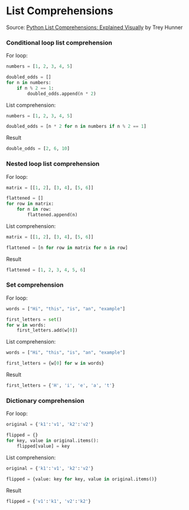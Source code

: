 # List Comprehensions
Source: [Python List Comprehensions: Explained Visually](http://treyhunner.com/2015/12/python-list-comprehensions-now-in-color/) by Trey Hunner

### Conditional loop list comprehension

For loop:
```python
numbers = [1, 2, 3, 4, 5]

doubled_odds = []
for n in numbers:
    if n % 2 == 1:
        doubled_odds.append(n * 2)
```

List comprehension:
```python
numbers = [1, 2, 3, 4, 5]

doubled_odds = [n * 2 for n in numbers if n % 2 == 1]
```

Result
```python
double_odds = [2, 6, 10]
```

### Nested loop list comprehension

For loop:
```python
matrix = [[1, 2], [3, 4], [5, 6]]

flattened = []
for row in matrix:
    for n in row:
        flattened.append(n)
```

List comprehension:
```python
matrix = [[1, 2], [3, 4], [5, 6]]

flattened = [n for row in matrix for n in row]
```

Result
```python
flattened = [1, 2, 3, 4, 5, 6]
```

### Set comprehension

For loop:
```python
words = ["Hi", "this", "is", "an", "example"]

first_letters = set()
for w in words:
    first_letters.add(w[0])
```

List comprehension:
```python
words = ["Hi", "this", "is", "an", "example"]

first_letters = {w[0] for w in words}
```

Result
```python
first_letters = {'H', 'i', 'e', 'a', 't'}
```

### Dictionary comprehension

For loop:
```python
original = {'k1':'v1', 'k2':'v2'}

flipped = {}
for key, value in original.items():
    flipped[value] = key
```

List comprehension:
```python
original = {'k1':'v1', 'k2':'v2'}

flipped = {value: key for key, value in original.items()}
```

Result
```python
flipped = {'v1':'k1', 'v2':'k2'}
```

